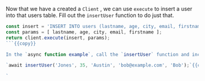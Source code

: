 Now that we have a created a `Client` , we can use `execute` to insert a user into that users table. Fill out the `insertUser` function to do just that.

```js
const insert = 'INSERT INTO users (lastname, age, city, email, firstname) VALUES (?,?,?,?,?)';
const params = [ lastname, age, city, email, firstname ];
return client.execute(insert, params);
```{{copy}}

In the `async function example`, call the `insertUser` function and include some user inputs.

`await insertUser('Jones', 35, 'Austin', 'bob@example.com', 'Bob');`{{copy}}

`
